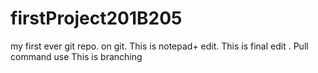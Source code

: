 # firstProject201B205
my first ever git repo. on git.
This is notepad+ edit.
This is final edit .
Pull command use
This is branching